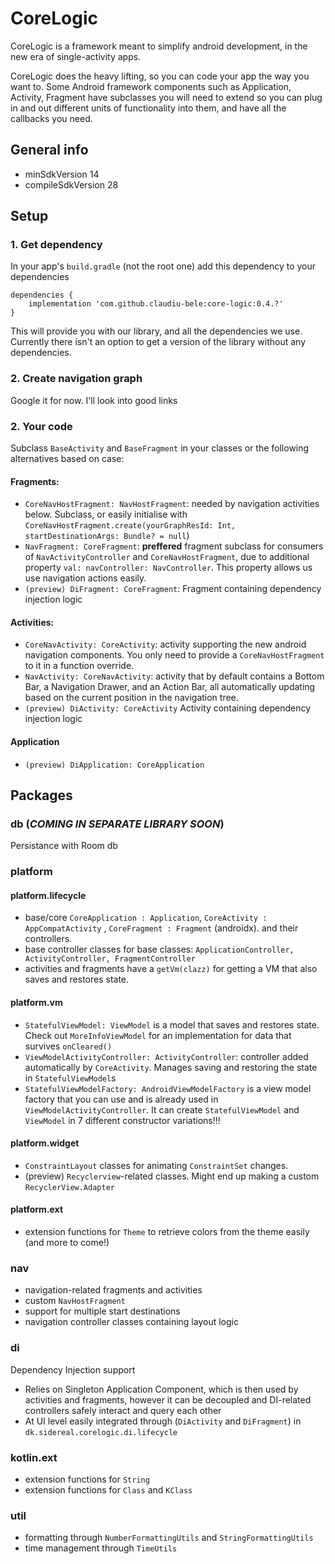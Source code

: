 # CoreLogic

CoreLogic is a framework meant to simplify android development, in the new era of single-activity apps.

CoreLogic does the heavy lifting, so you can code your app the way you want to.
Some Android framework components such as Application, Activity, Fragment have subclasses you will need to extend so you can plug in and out different units of functionality into them, and have all the callbacks you need.


## General info
- minSdkVersion 14
- compileSdkVersion 28

## Setup

### 1. Get dependency

In your app's `build.gradle` (not the root one) add this dependency to your dependencies

```
dependencies {
    implementation 'com.github.claudiu-bele:core-logic:0.4.?'
}

```
This will provide you with our library, and all the dependencies we use. Currently there isn't an option to get a version of the library without any dependencies.

### 2. Create navigation graph

Google it for now. I'll look into good links

### 2. Your code

Subclass `BaseActivity` and `BaseFragment` in your classes or the following alternatives based on case:
#### Fragments:
- `CoreNavHostFragment: NavHostFragment`: needed by navigation activities below. Subclass, or easily initialise with `CoreNavHostFragment.create(yourGraphResId: Int, startDestinationArgs: Bundle? = null`)
- `NavFragment: CoreFragment`: **preffered** fragment subclass for consumers of `NavActivityController` and `CoreNavHostFragment`, due to additional property `val: navController: NavController`. This property allows us use navigation actions easily.
- `(preview) DiFragment: CoreFragment`: Fragment containing dependency injection logic

#### Activities:
- `CoreNavActivity: CoreActivity`: activity supporting the new android navigation components.
You only need to provide a `CoreNavHostFragment` to it in a function override.
- `NavActivity: CoreNavActivity`: activity that by default contains a Bottom Bar, a Navigation Drawer, and an Action Bar, all automatically updating based on the current position in the navigation tree.
- `(preview) DiActivity: CoreActivity` Activity containing dependency injection logic

#### Application
- `(preview) DiApplication: CoreApplication`

## Packages

### db (*COMING IN SEPARATE LIBRARY SOON*)

Persistance with Room db

### platform

#### platform.lifecycle
- base/core `CoreApplication : Application`, `CoreActivity : AppCompatActivity` , `CoreFragment : Fragment` (androidx).
and their controllers.
- base controller classes for base classes: `ApplicationController, ActivityController, FragmentController`
- activities and fragments have a `getVm(clazz)` for getting a VM that also saves and restores state.

#### platform.vm
- `StatefulViewModel: ViewModel` is a model that saves and restores state. Check out `MoreInfoViewModel` for an implementation for data that survives `onCleared()`
- `ViewModelActivityController: ActivityController`: controller added automatically by `CoreActivity`. Manages saving and restoring the state in `StatefulViewModel`s
- `StatefulViewModelFactory: AndroidViewModelFactory` is a view model factory that you can use and is already used in `ViewModelActivityController`. It can create `StatefulViewModel` and `ViewModel` in 7 different constructor variations!!!

#### platform.widget
- `ConstraintLayout` classes for animating `ConstraintSet` changes.
- (preview) `Recyclerview`-related classes. Might end up making a custom `RecyclerView.Adapter`

#### platform.ext
- extension functions for `Theme` to retrieve colors from the theme easily (and more to come!)

### nav
- navigation-related fragments and activities
- custom `NavHostFragment`
- support for multiple start destinations
- navigation controller classes containing layout logic

### di

Dependency Injection support
- Relies on Singleton Application Component, which is then used by activities and fragments,
however it can be decoupled and DI-related controllers safely interact and query each other
- At UI level easily integrated through (`DiActivity` and `DiFragment`) in `dk.sidereal.corelogic.di.lifecycle`

### kotlin.ext
- extension functions for `String`
- extension functions for `Class` and `KClass`

### util
- formatting through `NumberFormattingUtils` and `StringFormattingUtils`
- time management through `TimeUtils`
